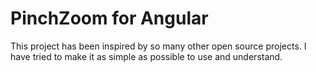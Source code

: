 # PinchZoom for Angular

This project has been inspired by so many other open source projects.
I have tried to make it as simple as possible to use and understand.


